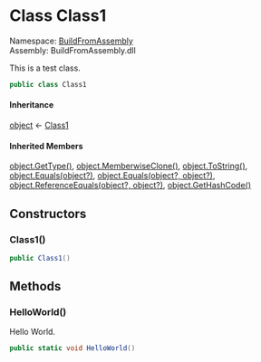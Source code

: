 ﻿# Class Class1

Namespace: [BuildFromAssembly](BuildFromAssembly.md)  
Assembly: BuildFromAssembly.dll  

This is a test class.

```csharp
public class Class1
```

#### Inheritance

[object](https://learn.microsoft.com/dotnet/api/system.object) ← 
[Class1](BuildFromAssembly.Class1.md)

#### Inherited Members

[object.GetType\(\)](https://learn.microsoft.com/dotnet/api/system.object.gettype), 
[object.MemberwiseClone\(\)](https://learn.microsoft.com/dotnet/api/system.object.memberwiseclone), 
[object.ToString\(\)](https://learn.microsoft.com/dotnet/api/system.object.tostring), 
[object.Equals\(object?\)](https://learn.microsoft.com/dotnet/api/system.object.equals\#system\-object\-equals\(system\-object\)), 
[object.Equals\(object?, object?\)](https://learn.microsoft.com/dotnet/api/system.object.equals\#system\-object\-equals\(system\-object\-system\-object\)), 
[object.ReferenceEquals\(object?, object?\)](https://learn.microsoft.com/dotnet/api/system.object.referenceequals), 
[object.GetHashCode\(\)](https://learn.microsoft.com/dotnet/api/system.object.gethashcode)

## Constructors

### <a id="BuildFromAssembly_Class1__ctor"></a> Class1\(\)

```csharp
public Class1()
```

## Methods

### <a id="BuildFromAssembly_Class1_HelloWorld"></a> HelloWorld\(\)

Hello World.

```csharp
public static void HelloWorld()
```

